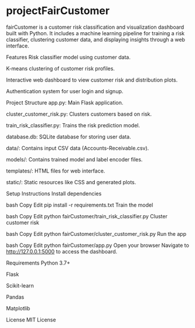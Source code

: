 ﻿# projectFairCustomer
fairCustomer is a customer risk classification and visualization dashboard built with Python. It includes a machine learning pipeline for training a risk classifier, clustering customer data, and displaying insights through a web interface.

Features
Risk classifier model using customer data.

K-means clustering of customer risk profiles.

Interactive web dashboard to view customer risk and distribution plots.

Authentication system for user login and signup.

Project Structure
app.py: Main Flask application.

cluster_customer_risk.py: Clusters customers based on risk.

train_risk_classifier.py: Trains the risk prediction model.

database.db: SQLite database for storing user data.

data/: Contains input CSV data (Accounts-Receivable.csv).

models/: Contains trained model and label encoder files.

templates/: HTML files for web interface.

static/: Static resources like CSS and generated plots.

Setup Instructions
Install dependencies

bash
Copy
Edit
pip install -r requirements.txt
Train the model

bash
Copy
Edit
python fairCustomer/train_risk_classifier.py
Cluster customer risk

bash
Copy
Edit
python fairCustomer/cluster_customer_risk.py
Run the app

bash
Copy
Edit
python fairCustomer/app.py
Open your browser
Navigate to http://127.0.0.1:5000 to access the dashboard.

Requirements
Python 3.7+

Flask

Scikit-learn

Pandas

Matplotlib

License
MIT License
